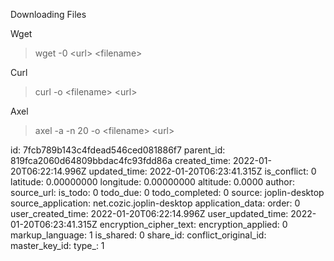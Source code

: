 Downloading Files

Wget

> wget -0 &lt;url&gt; &lt;filename&gt;

Curl

> curl -o &lt;filename&gt; &lt;url&gt;

Axel

> axel -a -n 20 -o &lt;filename&gt; &lt;url&gt;

id: 7fcb789b143c4fdead546ced081886f7
parent_id: 819fca2060d64809bbdac4fc93fdd86a
created_time: 2022-01-20T06:22:14.996Z
updated_time: 2022-01-20T06:23:41.315Z
is_conflict: 0
latitude: 0.00000000
longitude: 0.00000000
altitude: 0.0000
author: 
source_url: 
is_todo: 0
todo_due: 0
todo_completed: 0
source: joplin-desktop
source_application: net.cozic.joplin-desktop
application_data: 
order: 0
user_created_time: 2022-01-20T06:22:14.996Z
user_updated_time: 2022-01-20T06:23:41.315Z
encryption_cipher_text: 
encryption_applied: 0
markup_language: 1
is_shared: 0
share_id: 
conflict_original_id: 
master_key_id: 
type_: 1
